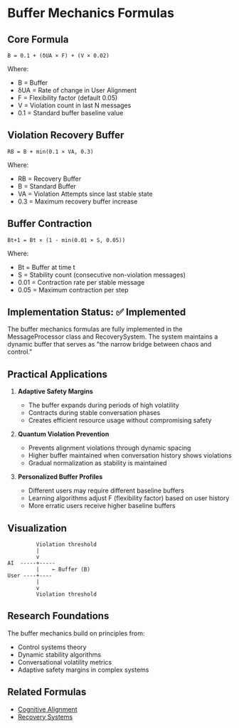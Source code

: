 # Buffer Mechanics Formulas

## Core Formula
```
B = 0.1 + (δUA × F) + (V × 0.02)
```

Where:
- B = Buffer
- δUA = Rate of change in User Alignment
- F = Flexibility factor (default 0.05)
- V = Violation count in last N messages
- 0.1 = Standard buffer baseline value

## Violation Recovery Buffer
```
RB = B + min(0.1 × VA, 0.3)
```

Where:
- RB = Recovery Buffer
- B = Standard Buffer
- VA = Violation Attempts since last stable state
- 0.3 = Maximum recovery buffer increase

## Buffer Contraction
```
Bt+1 = Bt × (1 - min(0.01 × S, 0.05))
```

Where:
- Bt = Buffer at time t
- S = Stability count (consecutive non-violation messages)
- 0.01 = Contraction rate per stable message
- 0.05 = Maximum contraction per step

## Implementation Status: ✅ Implemented

The buffer mechanics formulas are fully implemented in the MessageProcessor class and RecoverySystem. The system maintains a dynamic buffer that serves as "the narrow bridge between chaos and control."

## Practical Applications

1. **Adaptive Safety Margins**
   - The buffer expands during periods of high volatility
   - Contracts during stable conversation phases
   - Creates efficient resource usage without compromising safety

2. **Quantum Violation Prevention**
   - Prevents alignment violations through dynamic spacing
   - Higher buffer maintained when conversation history shows violations
   - Gradual normalization as stability is maintained

3. **Personalized Buffer Profiles**
   - Different users may require different baseline buffers
   - Learning algorithms adjust F (flexibility factor) based on user history
   - More erratic users receive higher baseline buffers

## Visualization

```
         Violation threshold
         |
         v
AI  -----+-----
         |    ← Buffer (B)
User ----+----
         |
         v
         Violation threshold
```

## Research Foundations

The buffer mechanics build on principles from:
- Control systems theory
- Dynamic stability algorithms
- Conversational volatility metrics
- Adaptive safety margins in complex systems

## Related Formulas
- [Cognitive Alignment](/BLFIMP/OMF/formulas/Cognitive_Alignment_Formulas.md)
- [Recovery Systems](/BLFIMP/OMF/applications/Recovery_Systems.md) 